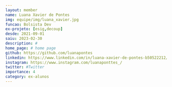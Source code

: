 ```yaml
---
layout: member
name: Luana Xavier de Pontes
img: equipe/img/luana_xavier.jpg
funcao: Bolsista Dev
ex-projeto: [esig,decoup]
desde: 2021-09-01
saiu: 2023-02-30
description: #
home_page: # home page
github: https://github.com/luanapontes
linkedin: https://www.linkedin.com/in/luana-xavier-de-pontes-b50522212/
instagram: https://www.instagram.com/luanaponttes_/
twitter: #Twitter
importance: 4
category: ex-alunos 
---
```

